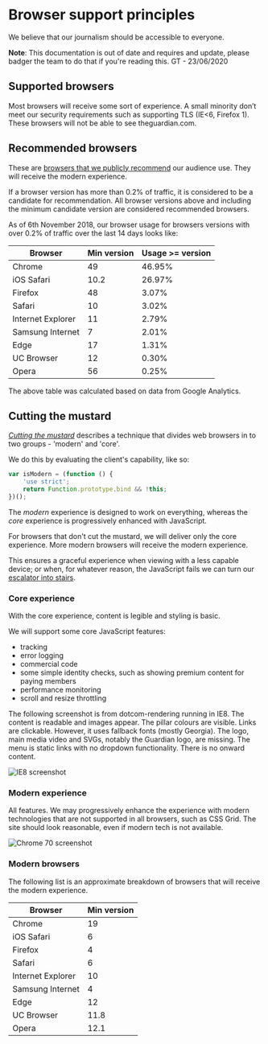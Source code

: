 # Browser support principles

We believe that our journalism should be accessible to everyone.

**Note**: This documentation is out of date and requires and update, please badger the team to do that if you're reading this. GT - 23/06/2020

## Supported browsers

Most browsers will receive some sort of experience. A small minority don’t meet our security requirements
such as supporting TLS (IE<6, Firefox 1). These browsers will not be able to see theguardian.com.

## Recommended browsers

These are [browsers that we publicly recommend](https://www.theguardian.com/help/recommended-browsers) our
audience use. They will receive the modern experience.

If a browser version has more than 0.2% of traffic, it is considered to be a candidate for recommendation.
All browser versions above and including the minimum candidate version are considered recommended browsers.

As of 6th November 2018, our browser usage for browsers versions with over 0.2% of traffic over the last 14 days
looks like:

| Browser           | Min version | Usage >= version |
| ----------------- | ----------- | ---------------- |
| Chrome            | 49          | 46.95%           |
| iOS Safari        | 10.2        | 26.97%           |
| Firefox           | 48          | 3.07%            |
| Safari            | 10          | 3.02%            |
| Internet Explorer | 11          | 2.79%            |
| Samsung Internet  | 7           | 2.01%            |
| Edge              | 17          | 1.31%            |
| UC Browser        | 12          | 0.30%            |
| Opera             | 56          | 0.25%            |

The above table was calculated based on data from Google Analytics.

## Cutting the mustard

_[Cutting the mustard](http://responsivenews.co.uk/post/18948466399/cutting-the-mustard)_ describes a technique that divides
web browsers in to two groups - 'modern' and 'core'.

We do this by evaluating the client's capability, like so:

```js
var isModern = (function () {
	'use strict';
	return Function.prototype.bind && !this;
})();
```

The _modern_ experience is designed to work on everything, whereas the _core_ experience is progressively enhanced with JavaScript.

For browsers that don't cut the mustard, we will deliver only the core experience. More modern browsers will receive the modern experience.

This ensures a graceful experience when viewing with a less capable device; or when, for whatever reason, the JavaScript fails we can
turn our [escalator into stairs](http://jakearchibald.com/2013/progressive-enhancement-still-important).

### Core experience

With the core experience, content is legible and styling is basic.

We will support some core JavaScript features:

-   tracking
-   error logging
-   commercial code
-   some simple identity checks, such as showing premium content for paying members
-   performance monitoring
-   scroll and resize throttling

The following screenshot is from dotcom-rendering running in IE8. The content is readable and images appear.
The pillar colours are visible. Links are clickable. However, it uses fallback fonts (mostly Georgia). The
logo, main media video and SVGs, notably the Guardian logo, are missing. The menu is static links with no
dropdown functionality. There is no onward content.

![IE8 screenshot](images/ie8.png)

### Modern experience

All features. We may progressively enhance the experience with modern technologies that are not supported
in all browsers, such as CSS Grid. The site should look reasonable, even if modern tech is not available.

![Chrome 70 screenshot](images/chrome70.png)

### Modern browsers

The following list is an approximate breakdown of browsers that will receive the modern experience.

| Browser           | Min version |
| ----------------- | ----------- |
| Chrome            | 19          |
| iOS Safari        | 6           |
| Firefox           | 4           |
| Safari            | 6           |
| Internet Explorer | 10          |
| Samsung Internet  | 4           |
| Edge              | 12          |
| UC Browser        | 11.8        |
| Opera             | 12.1        |

